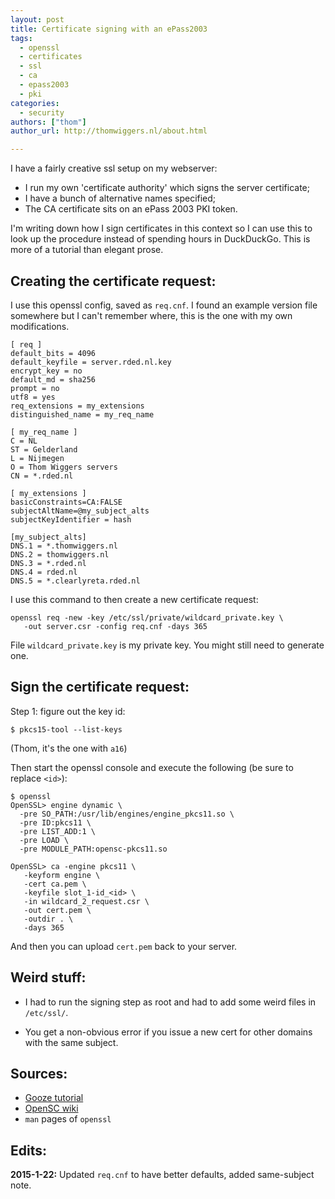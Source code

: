 ```yaml
---
layout: post
title: Certificate signing with an ePass2003
tags:
  - openssl
  - certificates
  - ssl
  - ca
  - epass2003
  - pki
categories:
  - security
authors: ["thom"]
author_url: http://thomwiggers.nl/about.html

---
```


I have a fairly creative ssl setup on my webserver:

* I run my own 'certificate authority' which signs the server certificate;
* I have a bunch of alternative names specified;
* The CA certificate sits on an ePass 2003 PKI token.

I'm writing down how I sign certificates in this context so I can use this to
look up the procedure instead of spending hours in DuckDuckGo. This is more of
a tutorial than elegant prose.

<!--more-->

Creating the certificate request:
---------------------------------

I use this openssl config, saved as `req.cnf`. I found an example version file
somewhere but I can't remember where, this is the one with my own modifications.

```
[ req ]
default_bits = 4096
default_keyfile = server.rded.nl.key
encrypt_key = no
default_md = sha256
prompt = no
utf8 = yes
req_extensions = my_extensions
distinguished_name = my_req_name

[ my_req_name ]
C = NL
ST = Gelderland
L = Nijmegen
O = Thom Wiggers servers
CN = *.rded.nl

[ my_extensions ]
basicConstraints=CA:FALSE
subjectAltName=@my_subject_alts
subjectKeyIdentifier = hash

[my_subject_alts]
DNS.1 = *.thomwiggers.nl
DNS.2 = thomwiggers.nl
DNS.3 = *.rded.nl
DNS.4 = rded.nl
DNS.5 = *.clearlyreta.rded.nl
```

I use this command to then create a new certificate request:

```
openssl req -new -key /etc/ssl/private/wildcard_private.key \
   -out server.csr -config req.cnf -days 365
```

File `wildcard_private.key` is my private key. You might still need to generate
one.

Sign the certificate request:
---------

Step 1: figure out the key id:

```
$ pkcs15-tool --list-keys
```
(Thom, it's the one with `a16`)


Then start the openssl console and execute the following (be sure to replace
`<id>`):

```
$ openssl
OpenSSL> engine dynamic \
  -pre SO_PATH:/usr/lib/engines/engine_pkcs11.so \
  -pre ID:pkcs11 \
  -pre LIST_ADD:1 \
  -pre LOAD \
  -pre MODULE_PATH:opensc-pkcs11.so

OpenSSL> ca -engine pkcs11 \
   -keyform engine \
   -cert ca.pem \
   -keyfile slot_1-id_<id> \
   -in wildcard_2_request.csr \
   -out cert.pem \
   -outdir . \
   -days 365
```

And then you can upload `cert.pem` back to your server.

Weird stuff:
------------

* I had to run the signing step as root and had to add some weird files in
  `/etc/ssl/`.

* You get a non-obvious error if you issue a new cert for other domains with
  the same subject.

Sources:
--------

* [Gooze tutorial](http://www.gooze.eu/howto/smartcard-quickstarter-guide/scenario-3-creating-a-self-signed-certificate-using-embedded)
* [OpenSC wiki](https://github.com/OpenSC/OpenSC/wiki/Engine-pkcs11-quickstart)
* `man` pages of `openssl`

Edits:
------

**2015-1-22:** Updated `req.cnf` to have better defaults, added same-subject note.
